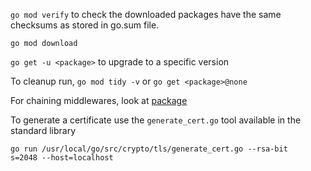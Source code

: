 `go mod verify` to check the downloaded packages have the same
checksums as stored in go.sum file.

`go mod download`

`go get -u <package>` to upgrade to a specific version

To cleanup run, `go mod tidy -v` or `go get <package>@none`

For chaining middlewares, look at [package](github.com/justinas/alice@v1)

To generate a certificate use the `generate_cert.go` tool available in the standard library

```
go run /usr/local/go/src/crypto/tls/generate_cert.go --rsa-bit
s=2048 --host=localhost
```
